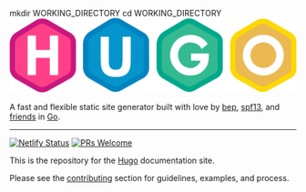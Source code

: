 mkdir WORKING_DIRECTORY
cd WORKING_DIRECTORY
<a href="https://gohugo.io/"><img src="https://raw.githubusercontent.com/gohugoio/gohugoioTheme/master/static/images/hugo-logo-wide.svg?sanitize=true" alt="Hugo" width="565"></a>

A fast and flexible static site generator built with love by [bep], [spf13], and [friends] in [Go].

---

[![Netlify Status](https://api.netlify.com/api/v1/badges/e0dbbfc7-34f1-4393-a679-c16e80162705/deploy-status)](https://app.netlify.com/sites/gohugoio/deploys)
[![PRs Welcome](https://img.shields.io/badge/PRs-welcome-brightgreen.svg?style=flat-square)](https://gohugo.io/contribute/documentation/)

This is the repository for the [Hugo](https://github.com/gohugoio/hugo) documentation site. 

Please see the [contributing] section for guidelines, examples, and process.



[bep]: https://github.com/bep
[spf13]: https://github.com/spf13
[friends]: https://github.com/gohugoio/hugo/graphs/contributors
[go]: https://go.dev/
[contributing]: https://gohugo.io/contribute/documentation
